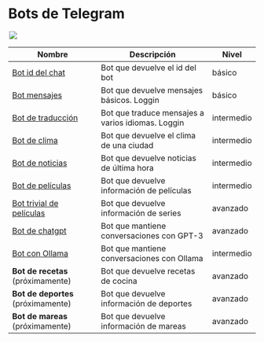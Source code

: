# Bots de Telegram

<div style="display:block; margin-left:auto; margin-right:auto; max-width:500px;">

![](https://www.pngmart.com/files/15/Baby-Bender-PNG.png)

</div>

| Nombre                                                | Descripción                                       | Nivel      |
| ----------------------------------------------------- | ------------------------------------------------- | ---------- |
| [Bot id del chat](./01_id_bot/)                       | Bot que devuelve el id del bot                    | básico     |
| [Bot mensajes](./02_pruebas_bot/)                     | Bot que devuelve mensajes básicos. Loggin         | básico     |
| [Bot de traducción](./03_translator_bot/)             | Bot que traduce mensajes a varios idiomas. Loggin | intermedio |
| [Bot de clima](./04_clima_bot/)                       | Bot que devuelve el clima de una ciudad           | intermedio |
| [Bot de noticias](./05_rss_bot/)                      | Bot que devuelve noticias de última hora          | intermedio |
| [Bot de películas](./06_movie_bot/)                   | Bot que devuelve información de películas         | intermedio |
| [Bot trivial de películas](./07_movie2_bot/README.md) | Bot que devuelve información de series            | avanzado   |
| [Bot de chatgpt](./08_chatgpt_bot/README.md)          | Bot que mantiene conversaciones con GPT-3         | avanzado   |
| [Bot con Ollama](./09_ollama_bot/README.md)           | Bot que mantiene conversaciones con Ollama        | intermedio |
| **Bot de recetas** (próximamente)                     | Bot que devuelve recetas de cocina                | avanzado   |
| **Bot de deportes** (próximamente)                    | Bot que devuelve información de deportes          | avanzado   |
| **Bot de mareas** (próximamente)                      | Bot que devuelve información de mareas            | avanzado   |
